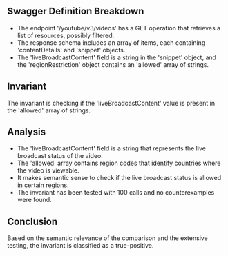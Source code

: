## Swagger Definition Breakdown
- The endpoint '/youtube/v3/videos' has a GET operation that retrieves a list of resources, possibly filtered.
- The response schema includes an array of items, each containing 'contentDetails' and 'snippet' objects.
- The 'liveBroadcastContent' field is a string in the 'snippet' object, and the 'regionRestriction' object contains an 'allowed' array of strings.

## Invariant
The invariant is checking if the 'liveBroadcastContent' value is present in the 'allowed' array of strings.

## Analysis
- The 'liveBroadcastContent' field is a string that represents the live broadcast status of the video.
- The 'allowed' array contains region codes that identify countries where the video is viewable.
- It makes semantic sense to check if the live broadcast status is allowed in certain regions.
- The invariant has been tested with 100 calls and no counterexamples were found.

## Conclusion
Based on the semantic relevance of the comparison and the extensive testing, the invariant is classified as a true-positive.
